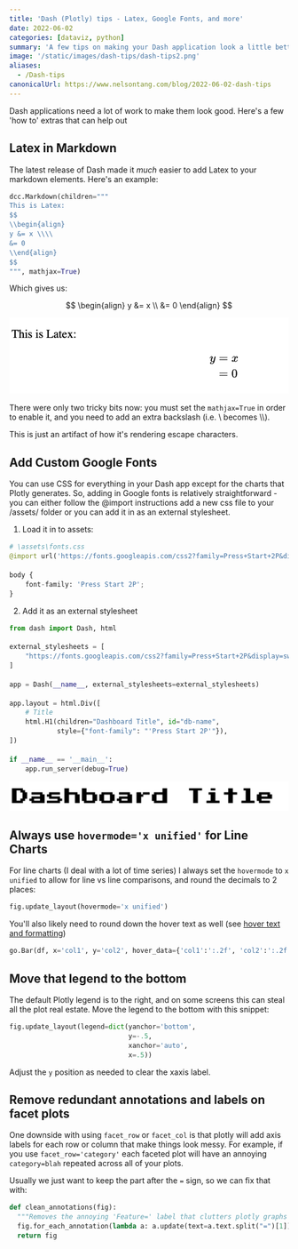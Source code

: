 ```yaml
---
title: 'Dash (Plotly) tips - Latex, Google Fonts, and more'
date: 2022-06-02
categories: [dataviz, python]
summary: 'A few tips on making your Dash application look a little better'
image: '/static/images/dash-tips/dash-tips2.png'
aliases:
  - /Dash-tips
canonicalUrl: https://www.nelsontang.com/blog/2022-06-02-dash-tips
---
```


Dash applications need a lot of work to make them look good. Here's a few 'how to' extras that can help out

## Latex in Markdown

The latest release of Dash made it _much_ easier to add Latex to your markdown elements. Here's an example:

```python
dcc.Markdown(children="""
This is Latex:
$$
\\begin{align}
y &= x \\\\
&= 0
\\end{align}
$$
""", mathjax=True)
```

Which gives us:

$$
\begin{align}
y &= x \\
&= 0
\end{align}
$$

![img](/static/images/dash-tips/dash-tips1.png)

There were only two tricky bits now: you must set the `mathjax=True` in order to enable it, and you need to add an extra backslash (i.e. \ becomes \\\\).

This is just an artifact of how it's rendering escape characters.

## Add Custom Google Fonts

You can use CSS for everything in your Dash app except for the charts that Plotly generates. So, adding in Google fonts is relatively straightforward - you can either follow the @import instructions add a new css file to your /assets/ folder or you can add it in as an external stylesheet.

1. Load it in to assets:

```python
# \assets\fonts.css
@import url('https://fonts.googleapis.com/css2?family=Press+Start+2P&display=swap');

body {
    font-family: 'Press Start 2P';
}
```

2. Add it as an external stylesheet

```python
from dash import Dash, html

external_stylesheets = [
    "https://fonts.googleapis.com/css2?family=Press+Start+2P&display=swap"
]

app = Dash(__name__, external_stylesheets=external_stylesheets)

app.layout = html.Div([
    # Title
    html.H1(children="Dashboard Title", id="db-name",
            style={"font-family": "'Press Start 2P'"}),
])

if __name__ == '__main__':
    app.run_server(debug=True)
```

![img](/static/images/dash-tips/dash-tips2.png)

## Always use `hovermode='x unified'` for Line Charts

For line charts (I deal with a lot of time series) I always set the `hovermode` to `x unified` to allow for line vs line comparisons, and round the decimals to 2 places:

```python
fig.update_layout(hovermode='x unified')
```

You'll also likely need to round down the hover text as well (see [hover text and formatting](https://plotly.com/python/hover-text-and-formatting/))

```python
go.Bar(df, x='col1', y='col2', hover_data={'col1':':.2f', 'col2':':.2f'})
```

## Move that legend to the bottom

The default Plotly legend is to the right, and on some screens this can steal all the plot real estate. Move the legend to the bottom with this snippet:

```python
fig.update_layout(legend=dict(yanchor='bottom',
                              y=-.5,
                              xanchor='auto',
                              x=.5))
```

Adjust the `y` position as needed to clear the xaxis label.

## Remove redundant annotations and labels on facet plots

One downside with using `facet_row` or `facet_col` is that plotly will add axis labels for each row or column that make things look messy. For example, if you use `facet_row='category'` each faceted plot will have an annoying `category=blah` repeated across all of your plots.

Usually we just want to keep the part after the `=` sign, so we can fix that with:

```python
def clean_annotations(fig):
  """Removes the annoying 'Feature=' label that clutters plotly graphs when you do facet_row or facet_col"""
  fig.for_each_annotation(lambda a: a.update(text=a.text.split("=")[1]))
  return fig
```
